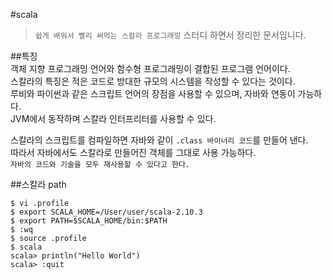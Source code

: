 #scala  

> `쉽게 배워서 빨리 써먹는 스칼라 프로그래밍` 스터디 하면서 정리한 문서입니다.  

##특징  
객체 지향 프로그래밍 언어와 함수형 프로그래밍이 결합된 프로그램 언어이다.  
스칼라의 특징은 적은 코드로 방대한 규모의 시스템을 작성할 수 있다는 것이다.  
루비와 파이썬과 같은 스크립트 언어의 장점을 사용할 수 있으며, 자바와 연동이 가능하다.  
JVM에서 동작하며 스칼라 인터프리터를 사용할 수 있다.  

스칼라의 스크립트를 컴파일하면 자바와 같이 `.class 바이너리 코드`를 만들어 낸다.  
따라서 자바에서도 스칼라로 만들어진 객체를 그대로 사용 가능하다.  
`자바의 코드와 기술을 모두 재사용할 수 있다고 한다.`  

##스칼라 path  
	
	$ vi .profile
	$ export SCALA_HOME=/User/user/scala-2.10.3
	$ export PATH=$SCALA_HOME/bin:$PATH
	$ :wq
	$ source .profile
	$ scala
	scala> println("Hello World")
	scala> :quit

